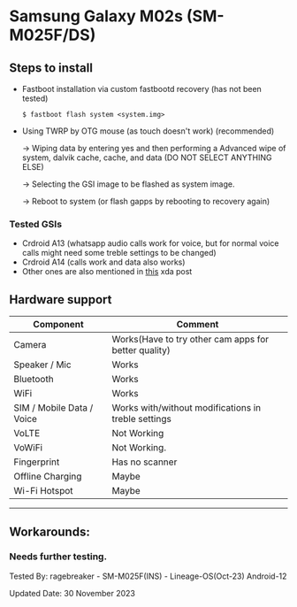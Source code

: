 # Samsung Galaxy M02s (SM-M025F/DS)

## Steps to install

* Fastboot installation via custom fastbootd recovery (has not been tested)
    ```
    $ fastboot flash system <system.img>
    ```

* Using TWRP by OTG mouse (as touch doesn't work) (recommended)

  -> Wiping data by entering yes and then performing a Advanced wipe of system, dalvik cache, cache, and data (DO NOT SELECT ANYTHING ELSE)

  -> Selecting the GSI image to be flashed as system image. 

  -> Reboot to system (or flash gapps by rebooting to recovery again)

### Tested GSIs

- Crdroid A13 (whatsapp audio calls work for voice, but for normal voice calls might need some treble settings to be changed)
- Crdroid A14 (calls work and data also works)
- Other ones are also mentioned in [this](https://xdaforums.com/t/guide-m025f-flashing-a-gsi-with-and-without-twrp.4643733/) xda post

## Hardware support

| Component                 |      Comment                                              |
|---------------------------|-----------------------------------------------------------|
| Camera                    | Works(Have to try other cam apps for better quality)      |
| Speaker / Mic             | Works                                                     |
| Bluetooth                 | Works                                                     |
| WiFi                      | Works                                                     |
| SIM / Mobile Data / Voice | Works with/without modifications in treble settings       |
| VoLTE                     | Not Working                                               |
| VoWiFi                    | Not Working.                                              |
| Fingerprint               | Has no scanner                                            |
| Offline Charging          | Maybe                                                     |
| Wi-Fi Hotspot             | Maybe                                                     |                                                 
---

## Workarounds:

### Needs further testing.

Tested By: ragebreaker - SM-M025F(INS) - Lineage-OS(Oct-23) Android-12 

Updated Date: 30 November 2023

